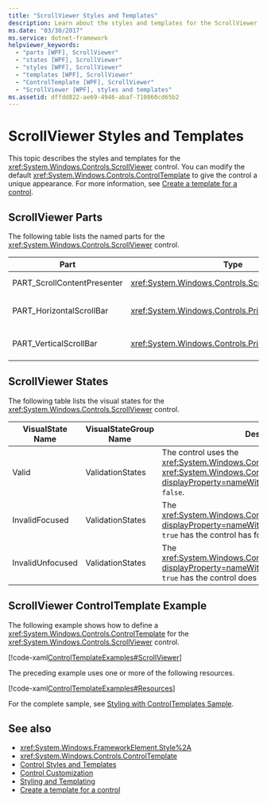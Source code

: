 ```yaml
---
title: "ScrollViewer Styles and Templates"
description: Learn about the styles and templates for the ScrollViewer control allowing you to modify the default ControlTemplate to give the control a unique appearance. 
ms.date: "03/30/2017"
ms.service: dotnet-framework
helpviewer_keywords: 
  - "parts [WPF], ScrollViewer"
  - "states [WPF], ScrollViewer"
  - "styles [WPF], ScrollViewer"
  - "templates [WPF], ScrollViewer"
  - "ControlTemplate [WPF], ScrollViewer"
  - "ScrollViewer [WPF], styles and templates"
ms.assetid: dffdd822-ae69-4946-abaf-710860cd65b2
---
```

# ScrollViewer Styles and Templates

This topic describes the styles and templates for the <xref:System.Windows.Controls.ScrollViewer> control. You can modify the default <xref:System.Windows.Controls.ControlTemplate> to give the control a unique appearance. For more information, see [Create a template for a control](how-to-create-apply-template.md).  
  
## ScrollViewer Parts  

The following table lists the named parts for the <xref:System.Windows.Controls.ScrollViewer> control.  
  
|Part|Type|Description|  
|-|-|-|  
|PART_ScrollContentPresenter|<xref:System.Windows.Controls.ScrollContentPresenter>|The placeholder for content in the <xref:System.Windows.Controls.ScrollViewer>.|  
|PART_HorizontalScrollBar|<xref:System.Windows.Controls.Primitives.ScrollBar>|The <xref:System.Windows.Controls.Primitives.ScrollBar> used to scroll the content horizontally.|  
|PART_VerticalScrollBar|<xref:System.Windows.Controls.Primitives.ScrollBar>|The <xref:System.Windows.Controls.Primitives.ScrollBar> used to scroll the content vertically.|  
  
## ScrollViewer States  

The following table lists the visual states for the <xref:System.Windows.Controls.ScrollViewer> control.  
  
|VisualState Name|VisualStateGroup Name|Description|  
|-|-|-|  
|Valid|ValidationStates|The control uses the <xref:System.Windows.Controls.Validation> class and the <xref:System.Windows.Controls.Validation.HasError%2A?displayProperty=nameWithType> attached property is `false`.|  
|InvalidFocused|ValidationStates|The <xref:System.Windows.Controls.Validation.HasError%2A?displayProperty=nameWithType> attached property is `true` has the control has focus.|  
|InvalidUnfocused|ValidationStates|The <xref:System.Windows.Controls.Validation.HasError%2A?displayProperty=nameWithType> attached property is `true` has the control does not have focus.|  
  
## ScrollViewer ControlTemplate Example  

The following example shows how to define a <xref:System.Windows.Controls.ControlTemplate> for the <xref:System.Windows.Controls.ScrollViewer> control.  
  
[!code-xaml[ControlTemplateExamples#ScrollViewer](~/samples/snippets/csharp/VS_Snippets_Wpf/ControlTemplateExamples/CS/resources/scrollviewer.xaml#scrollviewer)]  
  
The preceding example uses one or more of the following resources.  
  
[!code-xaml[ControlTemplateExamples#Resources](~/samples/snippets/csharp/VS_Snippets_Wpf/ControlTemplateExamples/CS/resources/shared.xaml#resources)]  
  
For the complete sample, see [Styling with ControlTemplates Sample](https://github.com/Microsoft/WPF-Samples/tree/master/Styles%20&%20Templates/IntroToStylingAndTemplating).  
  
## See also

- <xref:System.Windows.FrameworkElement.Style%2A>
- <xref:System.Windows.Controls.ControlTemplate>
- [Control Styles and Templates](control-styles-and-templates.md)
- [Control Customization](control-customization.md)
- [Styling and Templating](styles-templates-overview.md)
- [Create a template for a control](how-to-create-apply-template.md)
